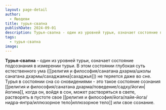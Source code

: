```yaml
---
layout: page-detail
author:
  - Яшодеви
title: турья-свапна
publishDate: 2024-09-01
description: Турья-свапна - один из уровней турьи, означает состояние подсознания в измерении турьи.
tags:
  - турья-свапна
image:
---
```

**Турья-свапна** - один из уровней турьи, означает состояние подсознания в измерении турьи.
В этом состоянии глубокая суть естественного ума ([[религия и философия/санатана дхарма/школы санатана дхармы/сахаджаяна|сахаджья]]) не теряется даже во сне. Турья в состоянии сна со сновидениями - это такое состояние сознания [[религия и философия/санатана дхарма/поведение/садху/йогин|йогина]], когда он, войдя в сон, может растворяться в свете, растворять в пустоте свое [[религия и философия/йога/лайя-йога/нидра-янтра/иллюзорное тело|иллюзорное тело]] или свое сознание.

